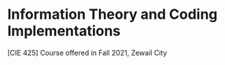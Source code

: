 # Information Theory and Coding Implementations
 [CIE 425] Course offered in Fall 2021, Zewail City
